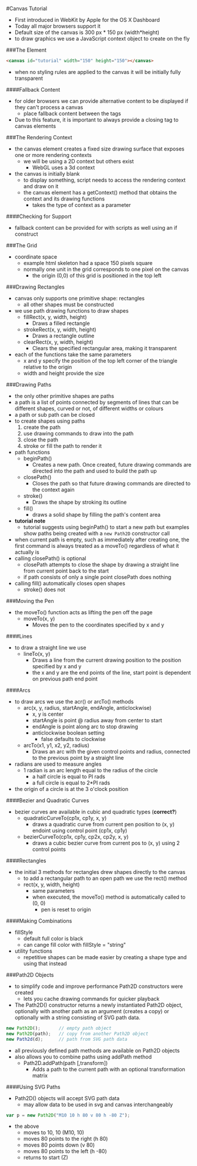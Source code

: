 #Canvas Tutorial

- First introduced in WebKit by Apple for the OS X Dashboard
- Today all major browsers support it
- Default size of the canvas is 300 px * 150 px (width*height)
- to draw graphics we use a JavaScript context object to create on the fly

###The <canvas> Element
```html
<canvas id="tutorial" width="150" height="150"></canvas>
```
- when no styling rules are applied to the canvas it will be initially fully transparent

####Fallback Content
- for older browsers we can provide alternative content to be displayed if they can't process a canvas
    - place fallback content between the tags
- Due to this feature, it is important to always provide a closing tag to canvas elements

###The Rendering Context
- the canvas element creates a fixed size drawing surface that exposes one or more rendering contexts
    - we will be using a 2D context but others exist
        - WebGL uses a 3d context
- the canvas is initially blank
    - to display something, script needs to access the rendering context and draw on it
    - the canvas element has a getContext() method that obtains the context and its drawing functions
        - takes the type of context as a parameter

####Checking for Support
- fallback content can be provided for with scripts as well using an if construct

###The Grid
- coordinate space
    - example html skeleton had a space 150 pixels square
    - normally one unit in the grid corresponds to one pixel on the canvas
        - the origin (0,0) of this grid is positioned in the top left

###Drawing Rectangles
- canvas only supports one primitive shape: rectangles
    - all other shapes must be constructed
- we use path drawing functions to draw shapes
    - fillRect(x, y, width, height)
        - Draws a filled rectangle
    - strokeRect(x, y, width, height)
        - Draws a rectangle outline
    - clearRect(x, y, width, height)
        - Clears the specified rectangular area, making it transparent
- each of the functions take the same parameters
    - x and y specify the position of the top left corner of the triangle relative to the origin
    - width and height provide the size

###Drawing Paths
- the only other primitive shapes are paths
- a path is a list of points connected by segments of lines that can be different shapes, curved or not, of different widths or colours
- a path or sub path can be closed
- to create shapes using paths
    1. create the path
    2. use drawing commands to draw into the path
    3. close the path
    4. stroke or fill the path to render it
- path functions
    - beginPath()
        - Creates a new path. Once created, future drawing commands are directed into the path and used to build the path up
    - closePath()
        - Closes the path so that future drawing commands are directed to the context again
    - stroke()
        - Draws the shape by stroking its outline
    - fill()
        - draws a solid shape by filling the path's content area
- **tutorial note**
    - tutorial suggests using beginPath() to start a new path but examples show paths being created with a ```new Path2D``` constructor call
- when current path is empty, such as immediately after creating one, the first command is always treated as a moveTo() regardless of what it actually is
- calling closePath() is optional
    - closePath attempts to close the shape by drawing a straight line from current point back to the start
    - if path consists of only a single point closePath does nothing
- calling fill() automatically closes open shapes
    - stroke() does not

###Moving the Pen
- the moveTo() function acts as lifting the pen off the page
    - moveTo(x, y)
        - Moves the pen to the coordinates specified by x and y

####Lines
- to draw a straight line we use
    - lineTo(x, y)
        - Draws a line from the current drawing position to the position specified by x and y
        - the x and y are the end points of the line, start point is dependent on previous path end point

####Arcs
- to draw arcs we use the acr() or arcTo() methods
    - arc(x, y, radius, startAngle, endAngle, anticlockwise)
        - x, y is center
        - startAngle is point @ radius away from center to start
        - endAngle is point along arc to stop drawing
        - anticlockwise boolean setting
            - false defaults to clockwise
    - arcTo(x1, y1, x2, y2, radius)
        - Draws an arc with the given control points and radius, connected to the previous point by a straight line
- radians are used to measure angles
    - 1 radian is an arc length equal to the radius of the circle
        - a half circle is equal to PI rads
        - a full circle is equal to 2*PI rads
- the origin of a circle is at the 3 o'clock position

####Bezier and Quadratic Curves
- bezier curves are available in cubic and quadratic types (**correct?**)
    - quadraticCurveTo(cp1x, cp1y, x, y)
        - draws a quadratic curve from current pen position to (x, y) endoint using control point (cp1x, cp1y)
    - bezierCurveTo(cp1x, cp1y, cp2x, cp2y, x, y)
        - draws a cubic bezier curve from current pos to (x, y) using 2 control points

####Rectangles
- the initial 3 methods for rectangles drew shapes directly to the canvas
    - to add a rectangular path to an open path we use the rect() method
    - rect(x, y, width, height)
        - same parameters
        - when executed, the moveTo() method is automatically called to (0, 0)
            - pen is reset to origin

####Making Combinations
- fillStyle
    - default full color is black
    - can cange fill color with fillStyle = "string"
- utility functions
    - repetitive shapes can be made easier by creating a shape type and using that instead

###Path2D Objects
- to simplify code and improve performance Path2D constructors were created
    - lets you cache drawing commands for quicker playback
- The Path2D() constructor returns a newly instantiated Path2D object, optionally with another path as an argument (creates a copy) or optionally with a string consisting of SVG path data.
```javascript
new Path2D();       // empty path object
new Path2D(path);   // copy from another Path2D object
new Path2d(d);      // path from SVG path data
```
- all previously defined path methods are available on Path2D objects
- also allows you to combine paths using addPath method
    - Path2D.addPath(path [,transform])
        - Adds a path to the current path with an optional transformation matrix

####Using SVG Paths
- Path2D() objects will accept SVG path data
    - may allow data to be used in svg and canvas interchangeably
```javascript
var p = new Path2D("M10 10 h 80 v 80 h -80 Z");
```
- the above
    - moves to 10, 10 (M10, 10)
    - moves 80 points to the right (h 80)
    - moves 80 points down (v 80)
    - moves 80 points to the left (h -80)
    - returns to start (Z)